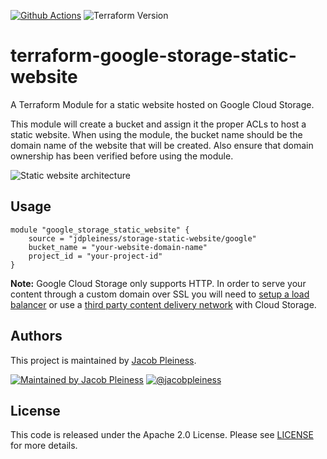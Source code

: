 [![Github Actions](https://github.com/jdpleiness/terraform-google-storage-static-website/workflows/Terraform/badge.svg)](https://github.com/jdpleiness/terraform-google-storage-static-website/actions?workflow=Terraform)
![Terraform Version](https://img.shields.io/badge/tf-%3E%3D0.12.0-blue.svg)

# terraform-google-storage-static-website

A Terraform Module for a static website hosted on Google Cloud Storage.

This module will create a bucket and assign it the proper ACLs to host a static website. When using the module, the bucket name should be the domain name of the website that will be created. Also ensure that domain ownership has been verified before using the module.

![Static website architecture][arc-link]

## Usage

```HCL
module "google_storage_static_website" {
    source = "jdpleiness/storage-static-website/google"
    bucket_name = "your-website-domain-name"
    project_id = "your-project-id"
}
```

**Note:** Google Cloud Storage only supports HTTP. In order to serve your content through a custom domain over SSL you will need to [setup a load balancer][lb-link] or use a [third party content delivery network][cdn-link] with Cloud Storage.

## Authors

This project is maintained by [Jacob Pleiness](https://github.com/jdpleiness).

[![Maintained by Jacob Pleiness](https://img.shields.io/badge/maintained%20by-%40jdpleiness-ff69b4)](https://github.com/jdpleiness) [![@jacobpleiness](https://img.shields.io/twitter/follow/jacobpleiness?label=Follow%20%40jacobpleiness%20on%20Twitter&style=social)](https://twitter.com/jacobpleiness)

## License
This code is released under the Apache 2.0 License. Please see [LICENSE][lic-link] for more details.

[arc-link]: https://github.com/jdpleiness/terraform-google-storage-static-website/blob/master/_docs/architecture.png?raw=true
[lb-link]: https://cloud.google.com/compute/docs/load-balancing/http/adding-a-backend-bucket-to-content-based-load-balancing
[cdn-link]: https://cloudplatform.googleblog.com/2015/09/push-google-cloud-origin-content-out-to-users.html
[lic-link]: https://github.com/jdpleiness/terraform-google-storage-static-website/blob/master/LICENSE

